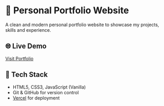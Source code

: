 # 💼 Personal Portfolio Website

A clean and modern personal portfolio website to showcase my projects, skills and experience.

## 🌐 Live Demo

[Visit Portfolio](https://example.com)

## 🧰 Tech Stack

- HTML5, CSS3, JavaScript (Vanilla)
- Git & GitHub for version control
- [Vercel](https://vercel.com/) for deployment